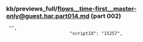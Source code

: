 ### kb/previews_full/flows__time-first__master-only@guest.har.part014.md (part 002)

```md
 "",
                        "scriptId": "15257",
             
```

```
